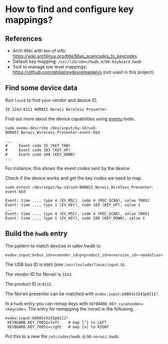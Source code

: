 # How to find and configure key mappings?

## References

- Arch Wiki with ton of info: https://wiki.archlinux.org/title/Map_scancodes_to_keycodes
- Default key mapping: `/usr/lib/udev/hwdb.d/60-keyboard.hwdb`
- Tool to manage low level mappings: https://github.com/philipl/evdevremapkeys (not used in this project)

## Find some device data

Run `lsusb` to find your vendor and device ID.

`ID 3243:0111 NORWII Norwii Wireless Presenter`

Find out more about the device capabilities using
[evemu](https://man.archlinux.org/man/evemu-describe.1) tools.

```
sudo evemu-describe /dev/input/by-id/usb-NORWII_Norwii_Wireless_Presenter-event-kbd
```

```
...
#     Event code 15 (KEY_TAB)
#     Event code 103 (KEY_UP)
#     Event code 108 (KEY_DOWN)
...
```

For instance, this shows the event codes sent by the device.

Check if the device works and get the key codes we need to map.

```
sudo evtest /dev/input/by-id/usb-NORWII_Norwii_Wireless_Presenter-event-kbd
```

```
Event: time ..., type 4 (EV_MSC), code 4 (MSC_SCAN), value 70052
Event: time ..., type 1 (EV_KEY), code 103 (KEY_UP), value 1
...
Event: time ..., type 4 (EV_MSC), code 4 (MSC_SCAN), value 70051
Event: time ..., type 1 (EV_KEY), code 108 (KEY_DOWN), value 1
```

## Build the `hwdb` entry

The pattern to match devices in udev hwdb is:

```
evdev:input:b<bus_id>v<vendor_id>p<product_id>e<version_id>-<modalias>
```

The USB bus ID is `0003` (see `/usr/include/linux/input.h`).

The vendor ID for Norwii is `3243`.

The product ID is `0111`.

The Norwii presenter can be matched with `evdev:input:b0003v3243p0111*`.

In a `hwdb` entry you can remap keys with `KEYBOARD_KEY_<scancode>=<keycode>`.
The entry for remapping the norwii is the following.

```
evdev:input:b0003v3243p0111*
 KEYBOARD_KEY_70052=left    # map [^] to LEFT
 KEYBOARD_KEY_70051=right   # map [v] to RIGHT
```

Put this to a new file `/etc/udev/hwdb.d/90-norwii.hwdb`.
